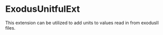 # ExodusUnitfulExt
This extension can be utilized to add units to values read in from exodusII files.